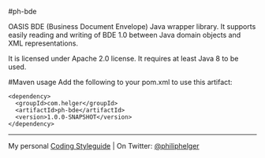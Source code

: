#ph-bde

OASIS BDE (Business Document Envelope) Java wrapper library.
It supports easily reading and writing of BDE 1.0 between Java domain objects and XML representations.

It is licensed under Apache 2.0 license.
It requires at least Java 8 to be used.

#Maven usage
Add the following to your pom.xml to use this artifact:
```
<dependency>
  <groupId>com.helger</groupId>
  <artifactId>ph-bde</artifactId>
  <version>1.0.0-SNAPSHOT</version>
</dependency>
```

---

My personal [Coding Styleguide](https://github.com/phax/meta/blob/master/CodeingStyleguide.md) |
On Twitter: <a href="https://twitter.com/philiphelger">@philiphelger</a>
